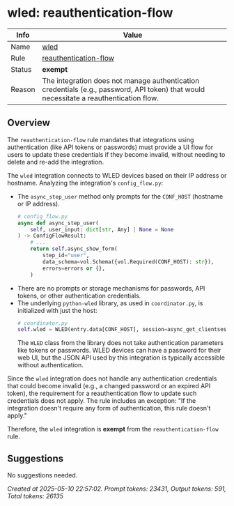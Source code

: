 # wled: reauthentication-flow

| Info   | Value                                                                    |
|--------|--------------------------------------------------------------------------|
| Name   | [wled](https://www.home-assistant.io/integrations/wled/) |
| Rule   | [reauthentication-flow](https://developers.home-assistant.io/docs/core/integration-quality-scale/rules/reauthentication-flow)                                                     |
| Status | **exempt**                                       |
| Reason | The integration does not manage authentication credentials (e.g., password, API token) that would necessitate a reauthentication flow. |

## Overview

The `reauthentication-flow` rule mandates that integrations using authentication (like API tokens or passwords) must provide a UI flow for users to update these credentials if they become invalid, without needing to delete and re-add the integration.

The `wled` integration connects to WLED devices based on their IP address or hostname. Analyzing the integration's `config_flow.py`:
*   The `async_step_user` method only prompts for the `CONF_HOST` (hostname or IP address).
    ```python
    # config_flow.py
    async def async_step_user(
        self, user_input: dict[str, Any] | None = None
    ) -> ConfigFlowResult:
        # ...
        return self.async_show_form(
            step_id="user",
            data_schema=vol.Schema({vol.Required(CONF_HOST): str}),
            errors=errors or {},
        )
    ```
*   There are no prompts or storage mechanisms for passwords, API tokens, or other authentication credentials.
*   The underlying `python-wled` library, as used in `coordinator.py`, is initialized with just the host:
    ```python
    # coordinator.py
    self.wled = WLED(entry.data[CONF_HOST], session=async_get_clientsession(hass))
    ```
    The `WLED` class from the library does not take authentication parameters like tokens or passwords. WLED devices can have a password for their web UI, but the JSON API used by this integration is typically accessible without authentication.

Since the `wled` integration does not handle any authentication credentials that could become invalid (e.g., a changed password or an expired API token), the requirement for a reauthentication flow to update such credentials does not apply. The rule includes an exception: "If the integration doesn't require any form of authentication, this rule doesn't apply."

Therefore, the `wled` integration is **exempt** from the `reauthentication-flow` rule.

## Suggestions

No suggestions needed.

_Created at 2025-05-10 22:57:02. Prompt tokens: 23431, Output tokens: 591, Total tokens: 26135_
